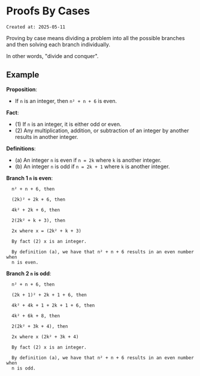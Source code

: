 # Proofs By Cases

```
Created at: 2025-05-11
```

Proving by case means dividing a problem into all the possible branches and
then solving each branch individually.

In other words, "divide and conquer".

## Example

**Proposition**:
- If `n` is an integer, then `n² + n + 6` is even.

**Fact**:
- (1) If `n` is an integer, it is either odd or even.
- (2) Any multiplication, addition, or subtraction of an integer by another results
  in another integer.

**Definitions**:
- (a) An integer `n` is even if `n = 2k` where `k` is another integer.
- (b) An integer `n` is odd if `n = 2k + 1` where `k` is another integer.

**Branch 1 `n` is even**:
```
  n² + n + 6, then

  (2k)² + 2k + 6, then

  4k² + 2k + 6, then

  2(2k² + k + 3), then

  2x where x = (2k² + k + 3)

  By fact (2) x is an integer.

  By definition (a), we have that n² + n + 6 results in an even number when
  n is even.
```

**Branch 2 `n` is odd**:
```
  n² + n + 6, then

  (2k + 1)² + 2k + 1 + 6, then

  4k² + 4k + 1 + 2k + 1 + 6, then

  4k² + 6k + 8, then

  2(2k² + 3k + 4), then

  2x where x (2k² + 3k + 4)

  By fact (2) x is an integer.

  By definition (a), we have that n² + n + 6 results in an even number when
  n is odd.
```
